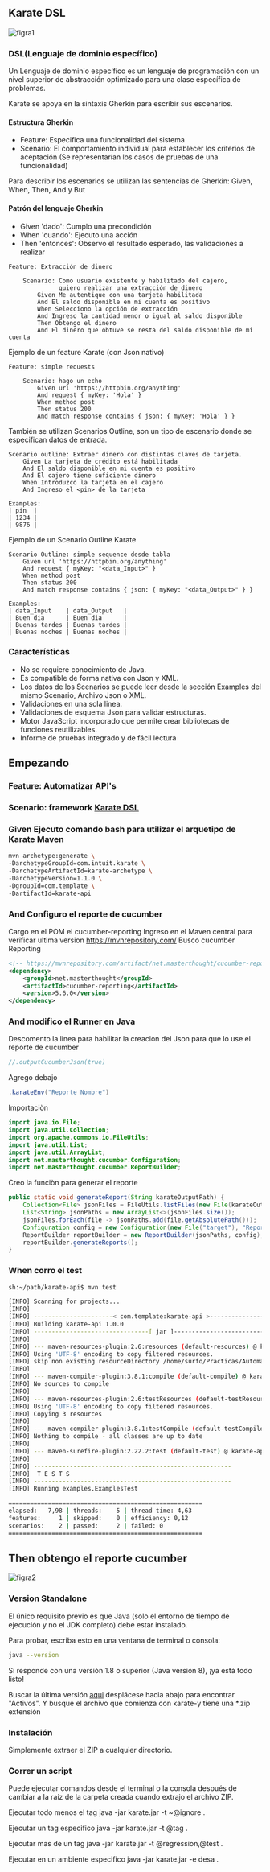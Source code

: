 
## Karate DSL

![figra1](https://user-images.githubusercontent.com/55904664/133254434-434f31e3-b86c-453a-89cd-61e4db90948d.jpg) 

### DSL(Lenguaje de dominio específico)

Un Lenguaje de dominio específico es un lenguaje de programación con un nivel superior de abstracción optimizado para una clase específica de problemas.

Karate se apoya en la sintaxis Gherkin para escribir sus escenarios.

#### Estructura Gherkin
- Feature: Especifica una funcionalidad del sistema
- Scenario: El comportamiento individual para establecer los criterios de aceptación (Se representarían los casos de pruebas de una funcionalidad)

Para describir los escenarios se utilizan las sentencias de Gherkin: Given, When, Then, And y But

#### Patrón del lenguaje Gherkin
- Given 'dado': Cumplo una precondición
- When 'cuando': Ejecuto una acción
- Then 'entonces': Observo el resultado esperado, las validaciones a realizar

```cucumber
Feature: Extracción de dinero

    Scenario: Como usuario existente y habilitado del cajero,
              quiero realizar una extracción de dinero
        Given Me autentique con una tarjeta habilitada
        And El saldo disponible en mi cuenta es positivo
        When Selecciono la opción de extracción
        And Ingreso la cantidad menor o igual al saldo disponible
        Then Obtengo el dinero
        And El dinero que obtuve se resta del saldo disponible de mi cuenta
```

Ejemplo de un feature Karate (con Json nativo)

```cucumber
Feature: simple requests

    Scenario: hago un echo
        Given url 'https://httpbin.org/anything'
        And request { myKey: 'Hola' }
        When method post
        Then status 200
        And match response contains { json: { myKey: 'Hola' } }
```

También se utilizan Scenarios Outline, son un tipo de escenario donde se especifican datos de entrada.

```cucumber
Scenario outline: Extraer dinero con distintas claves de tarjeta.
    Given La tarjeta de crédito está habilitada
    And El saldo disponible en mi cuenta es positivo
    And El cajero tiene suficiente dinero
    When Introduzco la tarjeta en el cajero
    And Ingreso el <pin> de la tarjeta 

Examples: 
| pin  | 
| 1234 | 
| 9876 | 
```

Ejemplo de un Scenario Outline Karate

```cucumber
Scenario Outline: simple sequence desde tabla
    Given url 'https://httpbin.org/anything'
    And request { myKey: "<data_Input>" }
    When method post
    Then status 200
    And match response contains { json: { myKey: "<data_Output>" } }

Examples:
| data_Input    | data_Output   |
| Buen dia      | Buen dia      |
| Buenas tardes | Buenas tardes |
| Buenas noches | Buenas noches |
```

### Características

- No se requiere conocimiento de Java.
- Es compatible de forma nativa con Json y XML.
- Los datos de los Scenarios se puede leer desde la sección Examples del mismo Scenario, Archivo Json o XML.
- Validaciones en una sola linea.
- Validaciones de esquema Json para validar estructuras.
- Motor JavaScript incorporado que permite crear bibliotecas de funciones reutilizables.
- Informe de pruebas integrado y de fácil lectura

## Empezando

### Feature: Automatizar API's

### Scenario: framework [Karate DSL](https://github.com/intuit/karate)

### Given Ejecuto comando bash para utilizar el arquetipo de Karate Maven

```sh
mvn archetype:generate \
-DarchetypeGroupId=com.intuit.karate \
-DarchetypeArtifactId=karate-archetype \
-DarchetypeVersion=1.1.0 \
-DgroupId=com.template \
-DartifactId=karate-api
```

### And Configuro el reporte de cucumber

Cargo en el POM el cucumber-reporting
Ingreso en el Maven central para verificar ultima version
https://mvnrepository.com/
Busco cucumber Reporting

```xml
<!-- https://mvnrepository.com/artifact/net.masterthought/cucumber-reporting -->
<dependency>
    <groupId>net.masterthought</groupId>
    <artifactId>cucumber-reporting</artifactId>
    <version>5.6.0</version>
</dependency>
```


### And modifico el Runner en Java
Descomento la linea para habilitar la creacion del Json para que lo use el reporte de cucumber
```java
//.outputCucumberJson(true)
```
Agrego debajo

```java
.karateEnv("Reporte Nombre")
```

Importaciòn

```java
import java.io.File;
import java.util.Collection;
import org.apache.commons.io.FileUtils;
import java.util.List;
import java.util.ArrayList;
import net.masterthought.cucumber.Configuration;
import net.masterthought.cucumber.ReportBuilder;
```

Creo la funciòn para generar el reporte

```java
public static void generateReport(String karateOutputPath) {
    Collection<File> jsonFiles = FileUtils.listFiles(new File(karateOutputPath), new String[] {"json"}, true);
    List<String> jsonPaths = new ArrayList<>(jsonFiles.size());
    jsonFiles.forEach(file -> jsonPaths.add(file.getAbsolutePath()));
    Configuration config = new Configuration(new File("target"), "Reporte Nomber");
    ReportBuilder reportBuilder = new ReportBuilder(jsonPaths, config);
    reportBuilder.generateReports();
}
```

### When corro el test 
```sh
sh:~/path/karate-api$ mvn test
```

```sh
[INFO] Scanning for projects...
[INFO] 
[INFO] ----------------------< com.template:karate-api >-----------------------
[INFO] Building karate-api 1.0.0
[INFO] --------------------------------[ jar ]---------------------------------
[INFO] 
[INFO] --- maven-resources-plugin:2.6:resources (default-resources) @ karate-api ---
[INFO] Using 'UTF-8' encoding to copy filtered resources.
[INFO] skip non existing resourceDirectory /home/surfo/Practicas/Automatizacion/karate/docker/karate-api/src/main/resources
[INFO] 
[INFO] --- maven-compiler-plugin:3.8.1:compile (default-compile) @ karate-api ---
[INFO] No sources to compile
[INFO] 
[INFO] --- maven-resources-plugin:2.6:testResources (default-testResources) @ karate-api ---
[INFO] Using 'UTF-8' encoding to copy filtered resources.
[INFO] Copying 3 resources
[INFO] 
[INFO] --- maven-compiler-plugin:3.8.1:testCompile (default-testCompile) @ karate-api ---
[INFO] Nothing to compile - all classes are up to date
[INFO] 
[INFO] --- maven-surefire-plugin:2.22.2:test (default-test) @ karate-api ---
[INFO] 
[INFO] -------------------------------------------------------
[INFO]  T E S T S
[INFO] -------------------------------------------------------
[INFO] Running examples.ExamplesTest
```

```sh
======================================================
elapsed:   7,98 | threads:    5 | thread time: 4,63 
features:     1 | skipped:    0 | efficiency: 0,12
scenarios:    2 | passed:     2 | failed: 0
======================================================
```

## Then obtengo el reporte cucumber

![figra2](https://user-images.githubusercontent.com/55904664/133254422-6c3b9ad8-55bd-46e4-8dd9-abf380eb3387.png) 

### Version Standalone

El único requisito previo es que Java (solo el entorno de tiempo de ejecución y no el JDK completo) debe estar instalado.

Para probar, escriba esto en una ventana de terminal o consola:
```sh
java --version
```
Si responde con una versión 1.8 o superior (Java versión 8), ¡ya está todo listo!

Buscar la última versión [aqui](https://github.com/karatelabs/karate/releases) desplácese hacia abajo para encontrar "Activos". Y busque el archivo que comienza con karate-y tiene una *.zip extensión

### Instalación
Simplemente extraer el ZIP a cualquier directorio.

### Correr un script

Puede ejecutar comandos desde el terminal o la consola después de cambiar a la raíz de la carpeta creada cuando extrajo el archivo ZIP. 

Ejecutar todo menos el tag
java -jar karate.jar -t ~@ignore .



Ejecutar un tag especifico
java -jar karate.jar -t @tag .



Ejecutar mas de un tag
java -jar karate.jar -t @regression,@test .

Ejecutar en un ambiente especifico
java -jar karate.jar -e desa .
